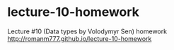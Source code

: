 # lecture-10-homework
Lecture #10 (Data types by Volodymyr Sen) homework
http://romanm777.github.io/lecture-10-homework
